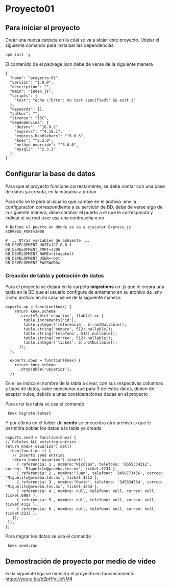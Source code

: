 # Proyecto01

<h2> Para iniciar el proyecto </h2>

 Crear una nueva carpeta en la cúal se va a alojar este proyecto.
 Utiziar el siguiente comando para instalaar las dependencias:
```
npm init -y
```
El contenido de el package.json debe de verse de la siguiente manera
```
{
  "name": "proyecto-01",
  "version": "1.0.0",
  "description": "",
  "main": "index.js",
  "scripts": {
    "test": "echo \"Error: no test specified\" && exit 1"
  },
  "keywords": [],
  "author": "",
  "license": "ISC",
  "dependencies": {
    "dotenv": "^16.0.2",
    "express": "^4.18.1",
    "express-handlebars": "^6.0.6",
    "knex": "^2.2.0",
    "method-override": "^3.0.0",
    "mysql2": "^2.3.3"
  }
}
```

<h2> Configurar la base de datos </h2>

Para que el proyecto funcione correctamente, se debe contar con una base de datos ya creada, en la máquina a probar

Para ello se le pide al usuario que cambie en el archivo .env la configuración correspondiente a su servidor de BD, debe de verse algo de la siguiente manera,
debe cambiar el puerto a el que le corresponda y indicar si su root user usa una contraseña o no

```
# Define el puerto en dónde se va a ejecutar Express.js
EXPRESS_PORT=3000

# ... Otras variables de ambiente ...
DB_DEVELOPMENT_HOST=127.0.0.1
DB_DEVELOPMENT_PORT=3306
DB_DEVELOPMENT_NAME=rifayakult
DB_DEVELOPMENT_USER=root
DB_DEVELOPMENT_PASSWORD=
```

<h3> Creación de tabla y población de datos</h3>

Para el proyecto se dejara en la carpeta <b>migrations</b> un .js que le creara una tabla en la BD que el usuario configure de antemano en su archivo de .env
Dicho archivo en mi caso se ve de la siguiente manera:

```
exports.up = function(knex) {
    return knex.schema
      .createTable('usuarios', (table) => {
        table.increments('id');
        table.integer('referencia', 6).notNullable();
        table.string('nombre', 512).nullable();
        table.string('telefono', 512).nullable();
        table.string('correo', 512).nullable();
        table.integer('ticket', 6).notNullable();
      });
  };
  
  exports.down = function(knex) {
    return knex.schema
      .dropTable('usuarios');
  };
  ```
  
  En el se indica el nombre de la tabla a crear, con sus respectivas columnas y tipos de datos, cabe mencionar que para 3 de estos datos, deben de aceptar nulos,
  debido a unas consideraciones dadas en el proyecto
  
   Para crar las tabla se usa el comando
  ```
   knex migrate:latest
   ```
  
  Y por último en el folder de <b>seeds</b> se encuentra otro archivo js que le permitira poblar los datos a la tabla ya creada
  
   ```
  exports.seed = function(knex) {
  // Deletes ALL existing entries
  return knex('usuarios').del()
    .then(function () {
      // Inserts seed entries
      return knex('usuarios').insert([
        { referencia: 1 , nombre:"Nicolas", telefono: '6655334212', correo: 'Miguelito@prueba.tec.mx', ticket:1234 },
        { referencia: 2 , nombre:"Juan", telefono: '3456773456', correo: 'Miguelito@prueba.tec.mx', ticket:4312 },
        { referencia: 3 , nombre:"David", telefono: '345634564', correo: 'Miguelito@prueba.tec.mx', ticket:1234 },
        { referencia: 4 , nombre: null, telefono: null, correo: null, ticket:6987 },
        { referencia: 5 , nombre: null, telefono: null, correo: null, ticket:4312 },
        { referencia: 6 , nombre: null, telefono: null, correo: null, ticket:2222 },
      ]);
    });
};
 ```
 Para migrar los datos se usa el comando
  ```
   knex seed:run
   ```
   
   <h2> Demostración de proyecto por medio de video</h2>
   
   En la siguiente liga se muestra el proyecto en funcionamiento
   <href>https://youtu.be/bZpHfxUeNM4</href>
